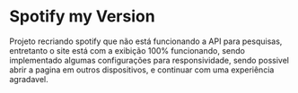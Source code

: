 # Spotify my Version
Projeto recriando spotify que não está funcionando a API para pesquisas, entretanto o site está com a exibição 100% funcionando, sendo implementado algumas configurações para responsividade, sendo possivel abrir a pagina em outros dispositivos, e continuar com uma experiência agradavel.
